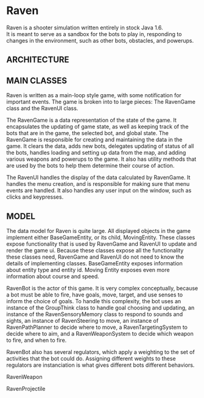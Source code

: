 Raven
======

Raven is a shooter simulation written entirely in stock Java 1.6.  
It is meant to serve as a sandbox for the bots to play in, responding to changes in the environment, such as other bots, obstacles, and powerups.

ARCHITECTURE
------------

MAIN CLASSES
------------
Raven is written as a main-loop style game, with some notification for important 
events.  The game is broken into to large pieces: The RavenGame class and the 
RavenUI class.

The RavenGame is a data representation of the state of the game.  It 
encapsulates the updating of game state, as well as keeping track of the bots 
that are in the game, the selected bot, and global state. The RavenGame is 
responsible for creating and maintaining the data in the game.  It clears the 
data, adds new bots, delegates updating of status of all the bots, handles 
loading and setting up data from the map, and adding various weapons and 
powerups to the game.  It also has utility methods that are used by the bots 
to help them determine their course of action.

The RavenUI handles the display of the data calculated by RavenGame. It handles 
the menu creation, and is responsible for making sure that menu events are 
handled.  It also handles any user input on the window, such as clicks and 
keypresses.


MODEL
----- 

The data model for Raven is quite large.  All displayed objects in the game 
implement either BaseGameEntity, or its child, MovingEntity.  These classes 
expose functionality that is used by RavenGame and RavenUI to update and 
render the game ui.  Because these classes expose all the functionality these 
classes need, RavenGame and RavenUI do not need to know the details of 
implementing classes.  BaseGameEntity exposes information about entity type and 
entity id.  Moving Entity exposes even more information about course and speed.

RavenBot is the actor of this game. It is very complex conceptually, because a 
bot must be able to fire, have goals, move, target, and use senses to inform the
choice of goals.  To handle this complexity, the bot uses an instance of the 
GroupThink class to handle goal choosing and updating, an instance of the 
RavenSensoryMemory class to respond to sounds and sights, an instance of 
RavenSteering to move, an instance of RavenPathPlanner to decide where to move,
a RavenTargetingSystem to decide where to aim, and a RavenWeaponSystem to 
decide which weapon to fire, and when to fire.

RavenBot also has several regulators, which apply a weighting to the set of 
activities that the bot could do.  Assigning different weights to these 
regulators are instanciation is what gives different bots different behaviors.  

RavenWeapon

RavenProjectile

